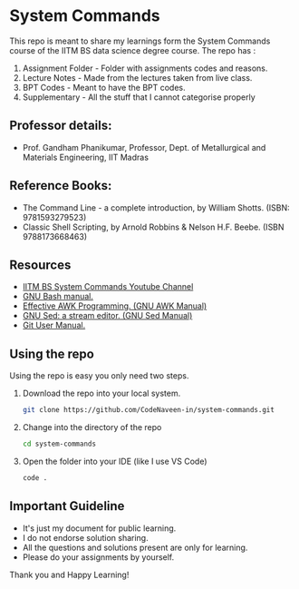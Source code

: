 # System Commands

This repo is meant to share my learnings form the System Commands course of the IITM BS data science degree course. 
The repo has : 

1. Assignment Folder - Folder with assignments codes and reasons.
2. Lecture Notes - Made from the lectures taken from live class.
3. BPT Codes - Meant to have the BPT codes.
4. Supplementary - All the stuff that I cannot categorise properly

## Professor details:
- Prof. Gandham Phanikumar,
Professor, Dept. of Metallurgical and Materials Engineering, IIT Madras

## Reference Books:
- The Command Line - a complete introduction, by William Shotts. (ISBN: 9781593279523)
- Classic Shell Scripting, by Arnold Robbins & Nelson H.F. Beebe. (ISBN 9788173668463)

## Resources
- [IITM BS System Commands Youtube Channel](https://www.youtube.com/@BSSE2001)
- [GNU Bash manual.](https://www.gnu.org/software/bash/manual/)
- [Effective AWK Programming. (GNU AWK Manual)](https://www.gnu.org/software/gawk/manual/)
- [GNU Sed: a stream editor. (GNU Sed Manual)](https://www.gnu.org/software/sed/manual/)
- [Git User Manual.](https://git-scm.com/docs/user-manual)

## Using the repo
Using the repo is easy you only need two steps.
1. Download the repo into your local system.
   ```bash
   git clone https://github.com/CodeNaveen-in/system-commands.git
   ```
2. Change into the directory of the repo
   ```bash
   cd system-commands
   ```
3. Open the folder into  your IDE (like I use VS Code)
   ```bash
   code .
   ```

## Important Guideline
- It's just my document for public learning.
- I do not endorse solution sharing. 
- All the questions and solutions present are only for learning.
- Please do your assignments by yourself.

Thank you and Happy Learning!